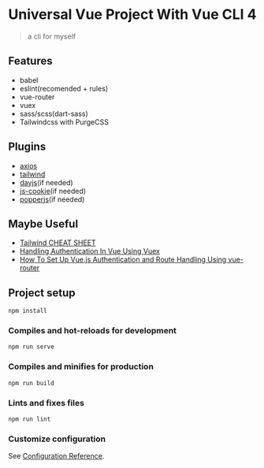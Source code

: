 # Universal Vue Project With Vue CLI 4

> a cli for myself

## Features

* babel
* eslint(recomended + rules)
* vue-router
* vuex
* sass/scss(dart-sass)
* Tailwindcss with PurgeCSS

## Plugins

* [axios](https://github.com/axios/axios)
* [tailwind](https://tailwindcss.com/)
* [dayjs](https://github.com/iamkun/dayjs)(if needed)
* [js-cookie](https://github.com/js-cookie/js-cookie)(if needed)
* [popperjs](https://github.com/popperjs/popper-core)(if needed)

## Maybe Useful

* [Tailwind CHEAT SHEET](https://nerdcave.com/tailwind-cheat-sheet)
* [Handling Authentication In Vue Using Vuex](https://scotch.io/tutorials/handling-authentication-in-vue-using-vuex#toc-prerequisites)
* [How To Set Up Vue.js Authentication and Route Handling Using vue-router](https://www.digitalocean.com/community/tutorials/how-to-set-up-vue-js-authentication-and-route-handling-using-vue-router#conclusion)

## Project setup
```
npm install
```

### Compiles and hot-reloads for development
```
npm run serve
```

### Compiles and minifies for production
```
npm run build
```

### Lints and fixes files
```
npm run lint
```

### Customize configuration
See [Configuration Reference](https://cli.vuejs.org/config/).

